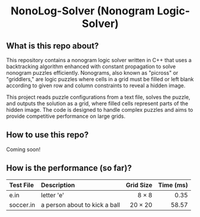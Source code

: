 <div align="center">

# NonoLog-Solver (Nonogram Logic-Solver)

<div align="left">

<!-- <h2 id="first-section">What is this repo about?</h2> -->
## What is this repo about?

This repository contains a nonogram logic solver written in C++ that uses a backtracking algorithm enhanced with constant propagation to solve nonogram puzzles efficiently. Nonograms, also known as "picross" or "griddlers," are logic puzzles where cells in a grid must be filled or left blank according to given row and column constraints to reveal a hidden image.

This project reads puzzle configurations from a text file, solves the puzzle, and outputs the solution as a grid, where filled cells represent parts of the hidden image. The code is designed to handle complex puzzles and aims to provide competitive performance on large grids.

## How to use this repo?

Coming soon!

## How is the performance (so far)?

| Test File | Description | Grid Size | Time (ms) |
| :--- | :--- | ---: | ---: |
| e.in | letter 'e' | $8\times 8$ | 0.35 |
| soccer.in | a person about to kick a ball | $20\times 20$ | 58.57 |
